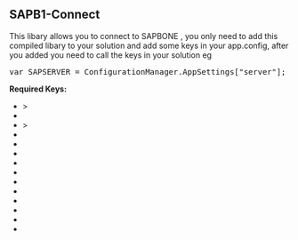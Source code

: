 <h2>SAPB1-Connect</h2>


<p>This libary allows you to connect to SAPBONE , you only need to add this compiled libary to your solution and add some keys in your app.config, after you added you need to call the keys in your solution eg </p>
<pre>
var SAPSERVER = ConfigurationManager.AppSettings["server"];
</pre>

<b>Required Keys:</b>
<ul>
<li><add key="server" value="YOURSERVERNAME" />><li>
<li><add key="licenseserver" value="YOURSERVERNAME:30000" />><li>
<li><add key="dbuser" value="yourdbusername" /><li>
<li><add key="dbpass" value="yourdbpassword" /><li>
<li><add key="company" value="yourcompanydb" /><li>
<li><add key="user" value="SAP_USER" /><li>
<li><add key="pass" value="SAP_USER_PASSWORD" /><li>
</ul>
